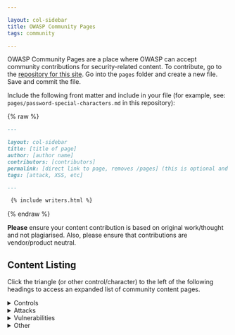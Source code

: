 ```yaml
---

layout: col-sidebar
title: OWASP Community Pages
tags: community

---
```


<!-- rebuild 6 -->

OWASP Community Pages are a place where OWASP can accept community contributions for security-related content.
To contribute, go to the [repository for this site](https://github.com/OWASP/www-community).
Go into the `pages` folder and create a new file. Save and commit the file.

Include the following front matter and include in your file (for example, see: `pages/password-special-characters.md` in this repository):

{% raw %}
```md
---

layout: col-sidebar
title: [title of page]
author: [author name]
contributors: [contributors]
permalink: [direct link to page, removes /pages] (this is optional and requires some care)
tags: [attack, XSS, etc]

---

 {% include writers.html %}

```
{% endraw %}

**Please** ensure your content contribution is based on original work/thought and not plagiarised. Also, please ensure that contributions are vendor/product neutral.

## Content Listing

Click the triangle (or other control/character) to the left of the following headings to access an expanded list of community content pages.

<details>
<summary>Controls</summary>

{% assign control_pages = site.pages | sort: 'title' | where_exp: "page", "page.path contains '/controls/'" | where_exp: "page", "page.name != 'index.md'" | where_exp: "page", "page.name != 'info.md'"%}
<ul>
{% for page in control_pages %}
       <li><a href='{{ site.url }}{{ site.baseurl }}{{ page.url }}'>{{ page.title }}</a>{% if page.author %} by {{ page.author }}{% endif %}</li>
{% endfor %}
</ul>

</details>

<details>
<summary>Attacks</summary>

{% assign attack_pages = site.pages | sort: 'title' | where_exp: "page", "page.path contains '/attacks/'" | where_exp: "page", "page.name != 'index.md'" | where_exp: "page", "page.name != 'info.md'"%}
<ul>
{% for page in attack_pages %}
       <li><a href='{{ site.url }}{{ site.baseurl }}{{ page.url }}'>{{ page.title }}</a>{% if page.author %} by {{ page.author }}{% endif %}</li>
{% endfor %}
</ul>

</details>

<details>
<summary>Vulnerabilities</summary>

{% assign vuln_pages = site.pages | sort: 'title' | where_exp: "page", "page.path contains '/vulnerabilities/'" | where_exp: "page", "page.name != 'index.md'" | where_exp: "page", "page.name != 'info.md'"%}
<ul>
{% for page in vuln_pages %}
       <li><a href='{{ site.url }}{{ site.baseurl }}{{ page.url }}'>{{ page.title }}</a>{% if page.author %} by {{ page.author }}{% endif %}</li>
{% endfor %}
</ul>

</details>

<details>
<summary>Other</summary>

{% assign pages = site.pages | sort: 'title' | where_exp: "page", "page.path contains 'pages/'" | where_exp: "page", "page.name != 'index.md'" | where_exp: "page", "page.name != 'info.md'"%}
{% assign already_displayed = control_pages | concat: attack_pages | concat: vuln_pages %}
<ul>
{% for page in pages %}
  {% assign display = true %}
  {% for checkpage in already_displayed %}
    {% if checkpage.url == page.url %}
      {% assign display = false %}
      {% break %}
    {% endif %}
  {% endfor %}

  {% if display %}
       <li><a href='{{ site.url }}{{ site.baseurl }}{{ page.url }}'>{{ page.title }}</a>{% if page.author %} by {{ page.author }}{% endif %}</li>
  {% endif %}
{% endfor %}
</ul>

</details>
